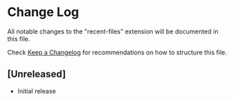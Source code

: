 # Change Log

All notable changes to the "recent-files" extension will be documented in this file.

Check [Keep a Changelog](http://keepachangelog.com/) for recommendations on how to structure this file.

## [Unreleased]

- Initial release
